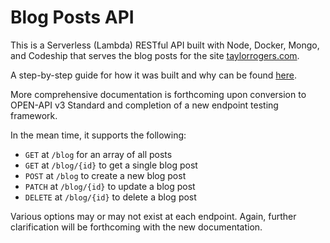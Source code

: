 # Blog Posts API

This is a Serverless (Lambda) RESTful API built with Node, Docker, Mongo, and Codeship that serves the blog posts for the site [taylorrogers.com](https://taylor-rogers.com).

A step-by-step guide for how it was built and why can be found [here](https://taylor-rogers.com/dev/creating-a-serverless-api-with-mongo-docker-and-codeship).

More comprehensive documentation is forthcoming upon conversion to OPEN-API v3 Standard and completion of a new endpoint testing framework.

In the mean time, it supports the following:

- `GET` at `/blog` for an array of all posts
- `GET` at `/blog/{id}` to get a single blog post
- `POST` at `/blog` to create a new blog post
- `PATCH` at `/blog/{id}` to update a blog post
- `DELETE` at `/blog/{id}` to delete a blog post

Various options may or may not exist at each endpoint. Again, further clarification will be forthcoming with the new documentation.
